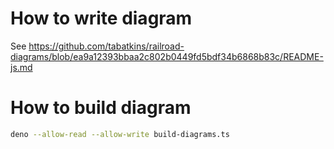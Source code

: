# How to write diagram

See https://github.com/tabatkins/railroad-diagrams/blob/ea9a12393bbaa2c802b0449fd5bdf34b6868b83c/README-js.md

# How to build diagram

```sh
deno --allow-read --allow-write build-diagrams.ts
```
